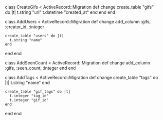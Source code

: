 class CreateGifs < ActiveRecord::Migration
  def change
    create_table "gifs" do |t|
      t.string "url"
      t.datetime "created_at"
    end
  end
end

class AddUsers < ActiveRecord::Migration
  def change
    add_column :gifs, :creator_id, :integer

    create_table "users" do |t|
      t.string "name"
    end
  end
end

class AddSeenCount < ActiveRecord::Migration
  def change
    add_column :gifs, :seen_count, :integer
  end
end

class AddTags < ActiveRecord::Migration
  def change
    create_table "tags" do |t|
      t.string "name"
    end

    create_table "gif_tags" do |t|
      t.integer "tag_id"
      t.integer "gif_id"
    end
  end
end
